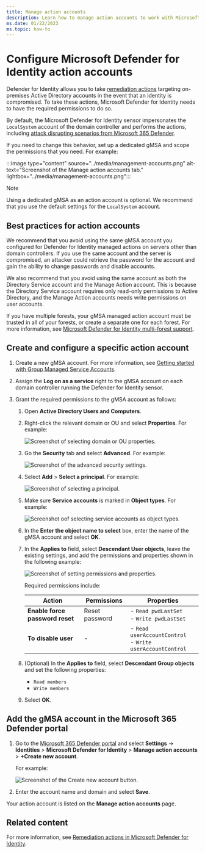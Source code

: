 ```yaml
---
title: Manage action accounts
description: Learn how to manage action accounts to work with Microsoft Defender for Identity. This step is optional.
ms.date: 01/22/2023
ms.topic: how-to
---
```


# Configure Microsoft Defender for Identity action accounts

Defender for Identity allows you to take [remediation actions](../remediation-actions.md) targeting on-premises Active Directory accounts in the event that an identity is compromised. To take these actions, Microsoft Defender for Identity needs to have the required permissions to do so.

By default, the Microsoft Defender for Identity sensor impersonates the `LocalSystem` account of the domain controller and performs the actions, including [attack disrupting scenarios from Microsoft 365 Defender](/microsoft-365/security/defender/automatic-attack-disruption?view=o365-worldwide).

If you need to change this behavior, set up a dedicated gMSA and scope the permissions that you need. For example:

:::image type="content" source="../media/management-accounts.png" alt-text="Screenshot of the Manage action accounts tab." lightbox="../media/management-accounts.png":::

> [!NOTE]
> Using a dedicated gMSA as an action account is optional. We recommend that you use the default settings for the `LocalSystem` account.

## Best practices for action accounts

We recommend that you avoid using the same gMSA account you configured for Defender for Identity managed actions on servers other than domain controllers. If you use the same account and the server is compromised, an attacker could retrieve the password for the account and gain the ability to change passwords and disable accounts.

We also recommend that you avoid using the same account as both the Directory Service account and the Manage Action account. This is because the Directory Service account requires only read-only permissions to Active Directory, and the Manage Action accounts needs write permissions on user accounts.

If you have multiple forests, your gMSA managed action account must be trusted in all of your forests, or create a separate one for each forest. For more information, see [Microsoft Defender for Identity multi-forest support](multi-forest.md).

## Create and configure a specific action account

1. Create a new gMSA account. For more information, see [Getting started with Group Managed Service Accounts](/windows-server/security/group-managed-service-accounts/getting-started-with-group-managed-service-accounts).

1. Assign the **Log on as a service** right to the gMSA account on each domain controller running the Defender for Identity sensor.

1. Grant the required permissions to the gMSA account as follows:

    1. Open **Active Directory Users and Computers**.

    1. Right-click the relevant domain or OU and select **Properties**. For example:

        ![Screenshot of selecting domain or OU properties.](../media/domain-properties.png)

    1. Go the **Security** tab and select **Advanced**. For example:

        ![Screenshot of the advanced security settings.](../media/advanced-security.png)

    1. Select **Add** > **Select a principal**. For example:

        ![Screenshot of selecting a principal.](../media/select-principal.png)

    1. Make sure **Service accounts** is marked in **Object types**. For example:

        ![Screenshot oof selecting service accounts as object types.](../media/object-types.png)

    1. In the **Enter the object name to select** box, enter the name of the gMSA account and select **OK**.

    1. In the **Applies to** field, select **Descendant User objects**, leave the existing settings, and add the permissions and properties shown in the following example:

        ![Screenshot of setting permissions and properties.](../media/permission-entry.png)

        Required permissions include:

        |Action  |Permissions  |Properties  |
        |---------|---------|---------|
        |**Enable force password reset**     |  Reset password       |   - `Read pwdLastSet` <br>- `Write pwdLastSet`      |
        |**To disable user**     |    -     |                   - `Read userAccountControl` <br>- `Write userAccountControl`      |

    1. (Optional) In the **Applies to** field, select **Descendant Group objects** and set the following properties:

        - `Read members`
        - `Write members`

    1. Select **OK**.

## Add the gMSA account in the Microsoft 365 Defender portal

1. Go to the [Microsoft 365 Defender portal](https://security.microsoft.com) and select **Settings** -> **Identities** > **Microsoft Defender for Identity** > **Manage action accounts** > **+Create new account**. 

    For example:

    ![Screenshot of the Create new account button.](../media/manage-action-accounts.png)

1. Enter the account name and domain and select **Save**.

Your action account is listed on the **Manage action accounts** page.


## Related content

For more information, see [Remediation actions in Microsoft Defender for Identity](../remediation-actions.md).

<!--do we have a next steps?-->